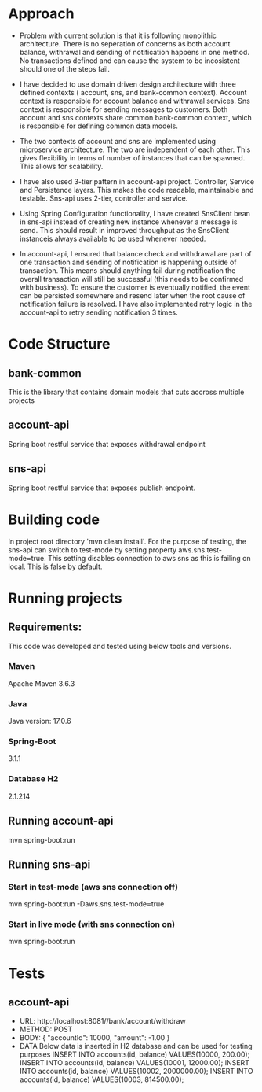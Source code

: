 
# Approach
*  Problem with current solution is that it is following monolithic architecture.
   There is no seperation of concerns as both account balance, withrawal and sending of notification happens in one method.
   No transactions defined and can cause the system to be incosistent should one of the steps fail.
   
 * I have decided to use domain driven design architecture with three defined contexts ( account, sns, and bank-common context).
   Account context is responsible for account balance and withrawal services. Sns context is responsible for sending messages to customers.
   Both account and sns contexts share common bank-common context, which is responsible for defining common data models.

 * The two contexts of account and sns are implemented using microservice architecture. The two are independent of each other.
   This gives flexibility in terms of number of instances that can be spawned. This allows for scalability.
   
 * I have also used 3-tier pattern in account-api project. Controller, Service and Persistence layers. This makes the code readable, maintainable and testable.
   Sns-api uses 2-tier, controller and service.
   
 * Using Spring Configuration functionality, I have created SnsClient bean in sns-api instead of creating new instance whenever a message is send. This should result in improved throughput as the SnsClient 
   instanceis always available to be used whenever needed.
   
 * In account-api, I ensured that balance check and withdrawal are part of one transaction and sending of notification is happening outside of transaction.
   This means should anything fail during notification the overall transaction will still be successful (this needs to be confirmed with business).
   To ensure the customer is eventually notified, the event can be persisted somewhere and resend later when the root cause of notification failure is resolved.
   I have also implemented retry logic in the account-api to retry sending notification 3 times. 

# Code Structure

## bank-common
   This is the library that contains domain models that cuts accross multiple projects
## account-api
   Spring boot restful service that exposes withdrawal endpoint
## sns-api
   Spring boot restful service that exposes publish endpoint. 

# Building code
   In project root directory 'mvn clean install'.
   For the purpose of testing, the sns-api can switch to test-mode by setting property aws.sns.test-mode=true.
   This setting disables connection to aws sns as this is failing on local. This is false by default.

# Running projects

## Requirements:
This code was developed and tested using below tools and versions.

### Maven
   Apache Maven 3.6.3
### Java
   Java version: 17.0.6
### Spring-Boot
   3.1.1
### Database H2
   2.1.214

## Running account-api
   mvn spring-boot:run

## Running sns-api
### Start in test-mode (aws sns connection off)
   mvn spring-boot:run -Daws.sns.test-mode=true
### Start in live mode (with sns connection on)
   mvn spring-boot:run

# Tests
## account-api
* URL: http://localhost:8081//bank/account/withdraw
* METHOD: POST
* BODY: {
      "accountId": 10000,
      "amount": -1.00
   }
 * DATA
   Below data is inserted in H2 database and can be used for testing purposes
   INSERT INTO accounts(id, balance) VALUES(10000, 200.00);
   INSERT INTO accounts(id, balance) VALUES(10001, 12000.00);
   INSERT INTO accounts(id, balance) VALUES(10002, 2000000.00);
   INSERT INTO accounts(id, balance) VALUES(10003, 814500.00);

